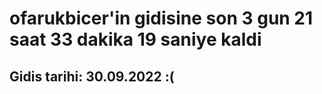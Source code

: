 # ofarukbicer'in gidisine son 3 gun 21 saat 33 dakika 19 saniye kaldi

## Gidis tarihi: 30.09.2022 :(